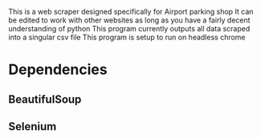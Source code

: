 This is a web scraper designed specifically for Airport parking shop
It can be edited to work with other websites as long as you have a fairly decent understanding of python
This program currently outputs all data scraped into a singular csv file
This program is setup to run on headless chrome
<H1>Dependencies</H1>
<h2>BeautifulSoup</h2>
<h2>Selenium</h2>
